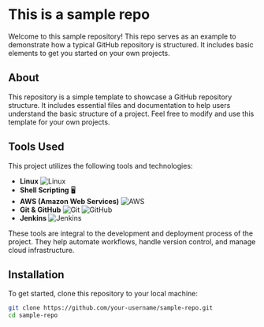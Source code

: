 # This is a sample repo

Welcome to this sample repository! This repo serves as an example to demonstrate how a typical GitHub repository is structured. It includes basic elements to get you started on your own projects.


## About
This repository is a simple template to showcase a GitHub repository structure. It includes essential files and documentation to help users understand the basic structure of a project. Feel free to modify and use this template for your own projects.

## Tools Used

This project utilizes the following tools and technologies:

- **Linux** ![Linux](https://upload.wikimedia.org/wikipedia/commons/thumb/3/35/Tux.svg/1024px-Tux.svg.png)  
- **Shell Scripting** 🖥️
- **AWS (Amazon Web Services)** ![AWS](https://upload.wikimedia.org/wikipedia/commons/a/a9/Amazon_Web_Services_Logo.svg)  
- **Git & GitHub** ![Git](https://upload.wikimedia.org/wikipedia/commons/thumb/e/e0/Git-logo.svg/1200px-Git-logo.svg.png) ![GitHub](https://upload.wikimedia.org/wikipedia/commons/thumb/9/91/Octicons-mark-github.svg/2048px-Octicons-mark-github.svg.png)  
- **Jenkins** ![Jenkins](https://upload.wikimedia.org/wikipedia/commons/3/3e/Jenkins_logo.svg)

These tools are integral to the development and deployment process of the project. They help automate workflows, handle version control, and manage cloud infrastructure.

## Installation
To get started, clone this repository to your local machine:

```bash
git clone https://github.com/your-username/sample-repo.git
cd sample-repo
